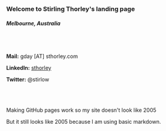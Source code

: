 

### Welcome to Stirling Thorley's landing page

##### Melbourne, Australia
<br>
<br>

**Mail:** gday [AT] sthorley.com

**LinkedIn:** [sthorley](https://www.linkedin.com/in/sthorley/)

**Twitter:** @stirlow

  <br>
  <br>
  <br>
Making GitHub pages work so my site doesn't look like 2005

But it still looks like 2005 because I am using basic markdown.
